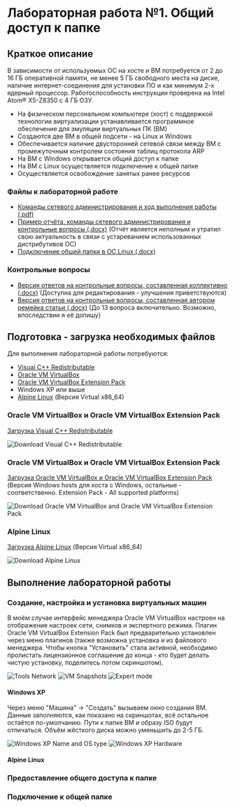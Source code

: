 # Лабораторная работа №1. Общий доступ к папке

## Краткое описание

В зависимости от используемых ОС на хосте и ВМ потребуется от 2 до 16 ГБ оперативной памяти, не менее 5 ГБ свободного места на диске, наличие интернет-соединения для установки ПО и как минимум 2-х ядерный процессор. Работоспособность инструкции проверена на Intel Atom® X5-Z8350 с 4 ГБ ОЗУ.
- На физическом персональном компьютере (хост) с поддержкой технологии виртуализации устанавливается программное обеспечение для эмуляции виртуальных ПК (ВМ)
- Создаются две ВМ в общей подсети - на Linux и Windows
- Обеспечивается наличие двусторонней сетевой связи между ВМ с промежуточным контролем состояния таблиц протокола ARP
- На ВМ с Windows открывается общий доступ к папке
- На ВМ с Linux осуществляется подключение к общей папке
- Осуществляется освобождение занятых ранее ресурсов

### Файлы к лабораторной работе

- [Команды сетевого администрирования и ход выполнения работы (.pdf)](https://drive.google.com/file/d/19VARWEkM4UZvNtEkh5DMrZ6sIZnKO7cQ/view?usp=sharing)
- [Пример отчёта, команды сетевого администрирования и контрольные вопросы (.docx)](https://docs.google.com/document/d/1F6Etb0Tz_e97DiI8sAJQLWIY94FJE_0J/edit?usp=sharing&ouid=114433453162808919564&rtpof=true&sd=true) (Отчёт является неполным и утратил свою актуальность в связи с устареванием использованных дистрибутивов ОС)
- [Подключение общей папки в ОС Linux (.docx)](https://docs.google.com/document/d/1WsI6fw4toooOglIjnDKWdRo6CK807ivW/edit?usp=share_link&ouid=114433453162808919564&rtpof=true&sd=true)

### Контрольные вопросы

- [Версия ответов на контрольные вопросы, составленная коллективно (.docx)](https://1drv.ms/w/s!ArCbKR7X-Y2Ojm7GIoYV9W6BgzcC?e=Qfmn6f) (Доступна для редактирования - улучшения приветствуются)
- [Версия ответов на контрольные вопросы, составленная автором ремейка статьи (.docx)](https://1drv.ms/w/s!AkmVJ_yUg2QsftlyCRT2dOhgmYI?e=WaCEKw) (До 13 вопроса включительно. Возможно, впоследствии я её допишу)

## Подготовка - загрузка необходимых файлов

Для выполнения лабораторной работы потребуются:

- [Visual C++ Redistributable](https://github.com/abbodi1406/vcredist/releases)
- [Oracle VM VirtualBox](https://www.virtualbox.org/wiki/Downloads)
- [Oracle VM VirtualBox Extension Pack](https://www.virtualbox.org/wiki/Downloads)
- Windows XP или выше
- [Alpine Linux](https://www.alpinelinux.org/downloads/) (Версия Virtual x86_64)

### Oracle VM VirtualBox и Oracle VM VirtualBox Extension Pack

[Загрузка Visual C++ Redistributable](https://github.com/abbodi1406/vcredist/releases)

![Download Visual C++ Redistributable](https://i.imgur.com/JL0TTcQ.png)

### Oracle VM VirtualBox и Oracle VM VirtualBox Extension Pack

[Загрузка Oracle VM VirtualBox и Oracle VM VirtualBox Extension Pack](https://www.virtualbox.org/wiki/Downloads) (Версия Windows hosts для хоста с Windows, остальные - соответственно. Extension Pack - All supported platforms)

![Download Oracle VM VirtualBox and Oracle VM VirtualBox Extension Pack](https://i.imgur.com/G71ZEU9.png)

### Alpine Linux

[Загрузка Alpine Linux](https://www.alpinelinux.org/downloads/) (Версия Virtual x86_64)

![Download Alpine Linux](https://i.imgur.com/H1rqAUy.png)

## Выполнение лабораторной работы

### Создание, настройка и установка виртуальных машин

В моём случае интерфейс менеджера Oracle VM VirtualBox настроен на отображение настроек сети, снимков и экспертного режима. Плагин Oracle VM VirtualBox Extension Pack был предварительно установлен через меню плагинов (также возможна установка и из файлового менеджера. Чтобы кнопка "Установить" стала активной, необходимо пролистать лицензионное соглашение до конца - кто будет делать чистую установку, поделитесь потом скриншотом).

![Tools Network](https://i.imgur.com/BYX3JXm.png)
![VM Snapshots](https://i.imgur.com/FJIsuN9.png)
![Expert mode](https://i.imgur.com/FejQazL.png)

#### Windows XP

Через меню "Машина" -> "Создать" вызываем окно создания ВМ. Данные заполняются, как показано на скриншотах, всё остальное остаётся по-умолчанию. Пути к папке ВМ и образу ISO будут отличаться. Объём жёсткого диска можно уменьшить до 2-5 ГБ.

![Windows XP Name and OS type](https://i.imgur.com/mOeNarZ.png)
![Windows XP Hardware](https://i.imgur.com/3n03WZf.png)

#### Alpine Linux

### Предоставление общего доступа к папке

### Подключение к общей папке
